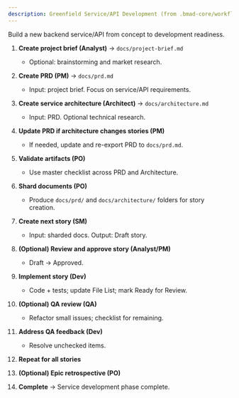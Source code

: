 ```yaml
---
description: Greenfield Service/API Development (from .bmad-core/workflows/greenfield-service.yaml)
---
```


Build a new backend service/API from concept to development readiness.

1. __Create project brief (Analyst)__ → `docs/project-brief.md`
   - Optional: brainstorming and market research.

2. __Create PRD (PM)__ → `docs/prd.md`
   - Input: project brief. Focus on service/API requirements.

3. __Create service architecture (Architect)__ → `docs/architecture.md`
   - Input: PRD. Optional technical research.

4. __Update PRD if architecture changes stories (PM)__
   - If needed, update and re-export PRD to `docs/prd.md`.

5. __Validate artifacts (PO)__
   - Use master checklist across PRD and Architecture.

6. __Shard documents (PO)__
   - Produce `docs/prd/` and `docs/architecture/` folders for story creation.

7. __Create next story (SM)__
   - Input: sharded docs. Output: Draft story.

8. __(Optional) Review and approve story (Analyst/PM)__
   - Draft → Approved.

9. __Implement story (Dev)__
   - Code + tests; update File List; mark Ready for Review.

10. __(Optional) QA review (QA)__
    - Refactor small issues; checklist for remaining.

11. __Address QA feedback (Dev)__
    - Resolve unchecked items.

12. __Repeat for all stories__

13. __(Optional) Epic retrospective (PO)__

14. __Complete__ → Service development phase complete.
